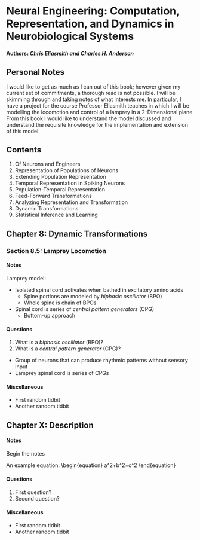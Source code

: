 # Neural Engineering: Computation, Representation, and Dynamics in Neurobiological Systems
#### **Authors:** *Chris Eliasmith and Charles H. Anderson*
## Personal Notes

I would like to get as much as I can out of this book; however given my current set of commitments, a thorough read is not possible. I will be skimming through and taking notes of what interests me. In particular, I have a project for the course Professor Eliasmith teaches in which I will be modelling the locomotion and control of a lamprey in a 2-Dimensional plane. From this book I would like to understand the model discussed and understand the requisite knowledge for the implementation and extension of this model.

## Contents

1. Of Neurons and Engineers
2. Representation of Populations of Neurons
3. Extending Population Representation
4. Temporal Representation in Spiking Neurons
5. Population-Temporal Representation
6. Feed-Forward Transformations
7. Analyzing Representation and Transformation
8. Dynamic Transformations
9. Statistical Inference and Learning

## Chapter 8: Dynamic Transformations

### Section 8.5: Lamprey Locomotion

#### Notes

Lamprey model:
* Isolated spinal cord activates when bathed in excitatory amino acids
  * Spine portions are modeled by *biphasic oscillator* (BPO)
  * Whole spine is chain of BPOs
* Spinal cord is series of *central pattern generators* (CPG)
  * Bottom-up approach

#### Questions

1. What is a *biphasic oscillator* (BPO)?
2. What is a *central pattern generator* (CPG)?
  * Group of neurons that can produce rhythmic patterns without sensory input
  * Lamprey spinal cord is series of CPGs

#### Miscellaneous

* First random tidbit
* Another random tidbit

## Chapter X: Description

#### Notes

Begin the notes

An example equation:
\begin{equation}
  a^2+b^2=c^2
\end{equation}

#### Questions

1. First question?
2. Second question?

#### Miscellaneous

* First random tidbit
* Another random tidbit
